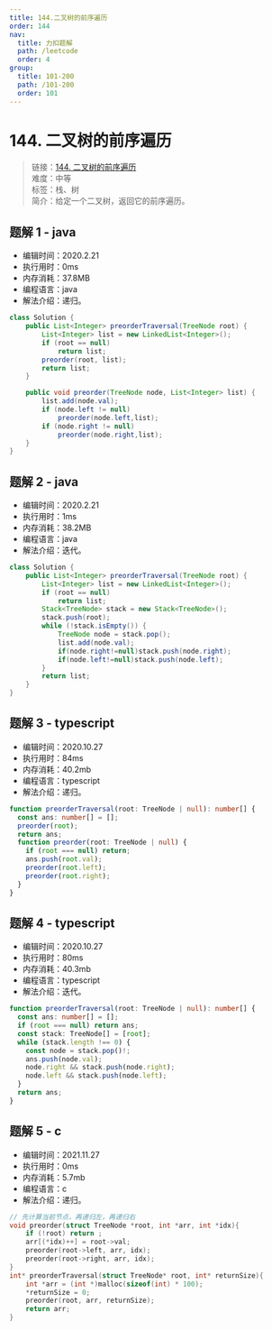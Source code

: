```yaml
---
title: 144.二叉树的前序遍历
order: 144
nav:
  title: 力扣题解
  path: /leetcode
  order: 4
group:
  title: 101-200
  path: /101-200
  order: 101
---
```


# 144. 二叉树的前序遍历

> 链接：[144. 二叉树的前序遍历](https://leetcode-cn.com/problems/binary-tree-preorder-traversal/)  
> 难度：中等  
> 标签：栈、树  
> 简介：给定一个二叉树，返回它的前序遍历。

## 题解 1 - java

- 编辑时间：2020.2.21
- 执行用时：0ms
- 内存消耗：37.8MB
- 编程语言：java
- 解法介绍：递归。

```java
class Solution {
	public List<Integer> preorderTraversal(TreeNode root) {
		List<Integer> list = new LinkedList<Integer>();
		if (root == null)
			return list;
		preorder(root, list);
		return list;
	}

	public void preorder(TreeNode node, List<Integer> list) {
		list.add(node.val);
		if (node.left != null)
			preorder(node.left,list);
		if (node.right != null)
			preorder(node.right,list);
	}
}
```

## 题解 2 - java

- 编辑时间：2020.2.21
- 执行用时：1ms
- 内存消耗：38.2MB
- 编程语言：java
- 解法介绍：迭代。

```java
class Solution {
	public List<Integer> preorderTraversal(TreeNode root) {
		List<Integer> list = new LinkedList<Integer>();
		if (root == null)
			return list;
		Stack<TreeNode> stack = new Stack<TreeNode>();
		stack.push(root);
		while (!stack.isEmpty()) {
			TreeNode node = stack.pop();
			list.add(node.val);
			if(node.right!=null)stack.push(node.right);
			if(node.left!=null)stack.push(node.left);
		}
		return list;
	}
}
```

## 题解 3 - typescript

- 编辑时间：2020.10.27
- 执行用时：84ms
- 内存消耗：40.2mb
- 编程语言：typescript
- 解法介绍：递归。

```typescript
function preorderTraversal(root: TreeNode | null): number[] {
  const ans: number[] = [];
  preorder(root);
  return ans;
  function preorder(root: TreeNode | null) {
    if (root === null) return;
    ans.push(root.val);
    preorder(root.left);
    preorder(root.right);
  }
}
```

## 题解 4 - typescript

- 编辑时间：2020.10.27
- 执行用时：80ms
- 内存消耗：40.3mb
- 编程语言：typescript
- 解法介绍：迭代。

```typescript
function preorderTraversal(root: TreeNode | null): number[] {
  const ans: number[] = [];
  if (root === null) return ans;
  const stack: TreeNode[] = [root];
  while (stack.length !== 0) {
    const node = stack.pop()!;
    ans.push(node.val);
    node.right && stack.push(node.right);
    node.left && stack.push(node.left);
  }
  return ans;
}
```

## 题解 5 - c

- 编辑时间：2021.11.27
- 执行用时：0ms
- 内存消耗：5.7mb
- 编程语言：c
- 解法介绍：递归。

```c
// 先计算当前节点，再递归左，再递归右
void preorder(struct TreeNode *root, int *arr, int *idx){
    if (!root) return ;
    arr[(*idx)++] = root->val;
    preorder(root->left, arr, idx);
    preorder(root->right, arr, idx);
}
int* preorderTraversal(struct TreeNode* root, int* returnSize){
    int *arr = (int *)malloc(sizeof(int) * 100);
    *returnSize = 0;
    preorder(root, arr, returnSize);
    return arr;
}
```
